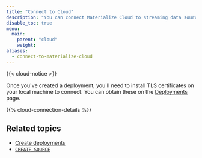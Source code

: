 ```yaml
---
title: "Connect to Cloud"
description: "You can connect Materialize Cloud to streaming data sources."
disable_toc: true
menu:
  main:
    parent: "cloud"
    weight:
aliases:
  - connect-to-materialize-cloud
---
```


{{< cloud-notice >}}

Once you've created a deployment, you'll need to install TLS certificates on your local machine to connect. You can obtain these on the [Deployments](https://cloud.materialize.com/memorys) page.

{{% cloud-connection-details %}}

## Related topics

* [Create deployments](../create-deployments)
* [`CREATE SOURCE`](/sql/create-source)
